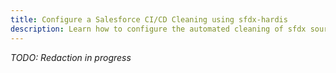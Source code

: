 ```yaml
---
title: Configure a Salesforce CI/CD Cleaning using sfdx-hardis
description: Learn how to configure the automated cleaning of sfdx sources before creating a Merge Request
---
```


_TODO: Redaction in progress_
